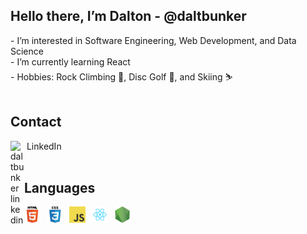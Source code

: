 <h2>Hello there, I’m Dalton - <a src="https://github.com/daltbunker">@daltbunker</a></h2>
- I’m interested in Software Engineering, Web Development, and Data Science<br>
- I’m currently learning React<br>
- Hobbies: Rock Climbing 🧗, Disc Golf 🥏, and Skiing ⛷
<br><br>
<h2>Contact</h2>

<img align="left" alt="daltbunker linkedin" width="22px" src="https://cdn.jsdelivr.net/npm/simple-icons@v3/icons/linkedin.svg" />
<a src="www.linkedin.com/in/daltonbunker">&nbspLinkedIn</a>
<br><br>
<h2>Languages</h2>
<img align="left" style="margin-right: 10px" alt="HTML5" width="26px" src="https://raw.githubusercontent.com/github/explore/80688e429a7d4ef2fca1e82350fe8e3517d3494d/topics/html/html.png" />
<img align="left" style="margin-right: 10px" alt="CSS3" width="26px" src="https://raw.githubusercontent.com/github/explore/80688e429a7d4ef2fca1e82350fe8e3517d3494d/topics/css/css.png" />
<img align="left" style="margin-right: 10px" alt="JavaScript" width="26px" src="https://raw.githubusercontent.com/github/explore/80688e429a7d4ef2fca1e82350fe8e3517d3494d/topics/javascript/javascript.png" />
<img align="left" style="margin-right: 10px" alt="React" width="26px" src="https://raw.githubusercontent.com/github/explore/80688e429a7d4ef2fca1e82350fe8e3517d3494d/topics/react/react.png" />
<img align="left" alt="Node.js" width="26px" src="https://raw.githubusercontent.com/github/explore/80688e429a7d4ef2fca1e82350fe8e3517d3494d/topics/nodejs/nodejs.png" />

